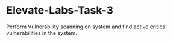 # Elevate-Labs-Task-3
Perform Vulnerability scanning on system and find active critical vulnerabilities in the system.
